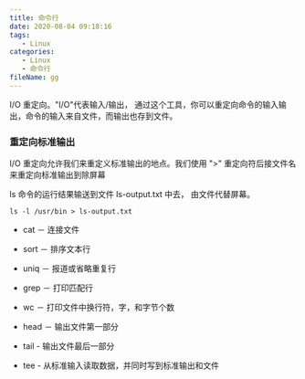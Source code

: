 ```yaml
---
title: 命令行
date: 2020-08-04 09:18:16
tags:
   - Linux
categories:
   - Linux
   - 命令行
fileName: gg
---
```




I/O 重定向。"I/O"代表输入/输出，
通过这个工具，你可以重定向命令的输入输出，命令的输入来自文件，而输出也存到文件。



### 重定向标准输出

I/O 重定向允许我们来重定义标准输出的地点。我们使用 ">" 重定向符后接文件名来重定向标准输出到除屏幕



ls 命令的运行结果输送到文件 ls-output.txt 中去，
由文件代替屏幕。

```
ls -l /usr/bin > ls-output.txt
```





* cat － 连接文件

* sort － 排序文本行

* uniq － 报道或省略重复行

* grep － 打印匹配行

* wc － 打印文件中换行符，字，和字节个数

* head － 输出文件第一部分

* tail - 输出文件最后一部分
* tee - 从标准输入读取数据，并同时写到标准输出和文件